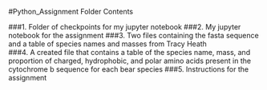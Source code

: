 #Python_Assignment Folder Contents

###1. Folder of checkpoints for my jupyter notebook
###2. My jupyter notebook for the assignment
###3. Two files containing the fasta sequence and a table of species names and masses from Tracy Heath  
###4. A created file that contains a table of the species name, mass, and proportion of charged, hydrophobic, and polar amino acids present in the cytochrome b sequence for each bear species
###5. Instructions for the assignment